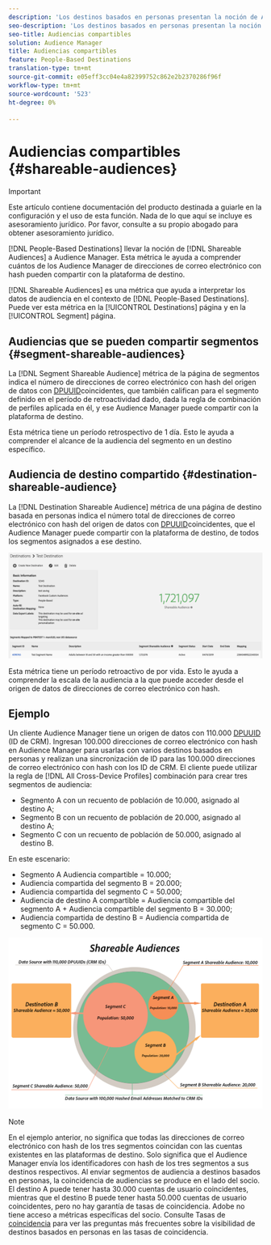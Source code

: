 ```yaml
---
description: 'Los destinos basados en personas presentan la noción de Audiencias compartibles al Audience Manager. Esta métrica le ayuda a comprender cuántos de los Audience Manager de direcciones de correo electrónico con hash pueden compartir con la plataforma de destino. '
seo-description: 'Los destinos basados en personas presentan la noción de Audiencias compartibles al Audience Manager. Esta métrica le ayuda a comprender cuántos de los Audience Manager de direcciones de correo electrónico con hash pueden compartir con la plataforma de destino. '
seo-title: Audiencias compartibles
solution: Audience Manager
title: Audiencias compartibles
feature: People-Based Destinations
translation-type: tm+mt
source-git-commit: e05eff3cc04e4a82399752c862e2b2370286f96f
workflow-type: tm+mt
source-wordcount: '523'
ht-degree: 0%

---
```



# Audiencias compartibles {#shareable-audiences}

>[!IMPORTANT]
>Este artículo contiene documentación del producto destinada a guiarle en la configuración y el uso de esta función. Nada de lo que aquí se incluye es asesoramiento jurídico. Por favor, consulte a su propio abogado para obtener asesoramiento jurídico.

[!DNL People-Based Destinations] llevar la noción de [!DNL Shareable Audiences] a Audience Manager. Esta métrica le ayuda a comprender cuántos de los Audience Manager de direcciones de correo electrónico con hash pueden compartir con la plataforma de destino.

[!DNL Shareable Audiences] es una métrica que ayuda a interpretar los datos de audiencia en el contexto de [!DNL People-Based Destinations]. Puede ver esta métrica en la [!UICONTROL Destinations] página y en la [!UICONTROL Segment] página.

## Audiencias que se pueden compartir segmentos {#segment-shareable-audiences}

La [!DNL Segment Shareable Audience] métrica de la página de segmentos indica el número de direcciones de correo electrónico con hash del origen de datos con [DPUUID](../../reference/ids-in-aam.md)coincidentes, que también califican para el segmento definido en el período de retroactividad dado, dada la regla de combinación de perfiles aplicada en él, y ese Audience Manager puede compartir con la plataforma de destino.

Esta métrica tiene un período retrospectivo de 1 día. Esto le ayuda a comprender el alcance de la audiencia del segmento en un destino específico.

## Audiencia de destino compartido {#destination-shareable-audience}

La [!DNL Destination Shareable Audience] métrica de una página de destino basada en personas indica el número total de direcciones de correo electrónico con hash del origen de datos con [DPUUID](../../reference/ids-in-aam.md)coincidentes, que el Audience Manager puede compartir con la plataforma de destino, de todos los segmentos asignados a ese destino.

![audiencias compartibles](assets/dest-shareable-audiences.png)

Esta métrica tiene un período retroactivo de por vida. Esto le ayuda a comprender la escala de la audiencia a la que puede acceder desde el origen de datos de direcciones de correo electrónico con hash.

## Ejemplo

Un cliente Audience Manager tiene un origen de datos con 110.000 [DPUUID](../../reference/ids-in-aam.md) (ID de CRM). Ingresan 100.000 direcciones de correo electrónico con hash en Audience Manager para usarlas con varios destinos basados en personas y realizan una sincronización de ID para las 100.000 direcciones de correo electrónico con hash con los ID de CRM. El cliente puede utilizar la regla de [!DNL All Cross-Device Profiles] combinación para crear tres segmentos de audiencia:

* Segmento A con un recuento de población de 10.000, asignado al destino A;
* Segmento B con un recuento de población de 20.000, asignado al destino A;
* Segmento C con un recuento de población de 50.000, asignado al destino B.

En este escenario:

* Segmento A Audiencia compartible = 10.000;
* Audiencia compartida del segmento B = 20.000;
* Audiencia compartida del segmento C = 50.000;
* Audiencia de destino A compartible = Audiencia compartible del segmento A + Audiencia compartible del segmento B = 30.000;
* Audiencia compartida de destino B = Audiencia compartida de segmento C = 50.000.

![audiencias-compartibles-diagrama](assets/shareable-audiences.png)

>[!NOTE]
>
>En el ejemplo anterior, no significa que todas las direcciones de correo electrónico con hash de los tres segmentos coincidan con las cuentas existentes en las plataformas de destino. Solo significa que el Audience Manager envía los identificadores con hash de los tres segmentos a sus destinos respectivos. Al enviar segmentos de audiencia a destinos basados en personas, la coincidencia de audiencias se produce en el lado del socio. El destino A puede tener hasta 30.000 cuentas de usuario coincidentes, mientras que el destino B puede tener hasta 50.000 cuentas de usuario coincidentes, pero no hay garantía de tasas de coincidencia. Adobe no tiene acceso a métricas específicas del socio. Consulte Tasas de [coincidencia](../../faq/faq-people-based-destinations.md#match-rates) para ver las preguntas más frecuentes sobre la visibilidad de destinos basados en personas en las tasas de coincidencia.
